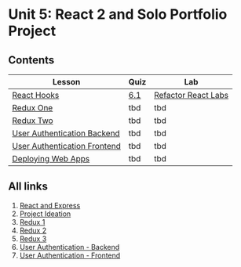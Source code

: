 # Unit 5: React 2 and Solo Portfolio Project

## Contents

| Lesson | Quiz | Lab |
| --- | --- | --- |
| [React Hooks](./react_hooks/README.md) | [6.1](https://canvas.instructure.com/courses/1605748/assignments/13445542) | [Refactor React Labs](https://github.com/joinpursuit/Pursuit-Core-Web-React-Hooks-Lab/blob/master/README.md) |
| [Redux One](./redux_1/README.md) | tbd | tbd |
| [Redux Two](./redux_2/README.md) | tbd | tbd |
| [User Authentication Backend](./user_authentication_backend/README.md) | tbd | tbd |
| [User Authentication Frontend](./user_authentication_frontend/README.md) | tbd | tbd |
| [Deploying Web Apps](./deployment/README.md) | tbd | tbd |


## All links
1.  [React and Express](./react_express/README.md)
2.  [Project Ideation](./project_ideation/README.md)
3.  [Redux 1](./redux_1/README.md)
4.  [Redux 2](./redux_2/README.md)
5.  [Redux 3](,/redux_3/README.md)
6.  [User Authentication - Backend](./user_authentication_backend/README.md)
7.  [User Authentication - Frontend](./user_authentication_frontend/README.md)
